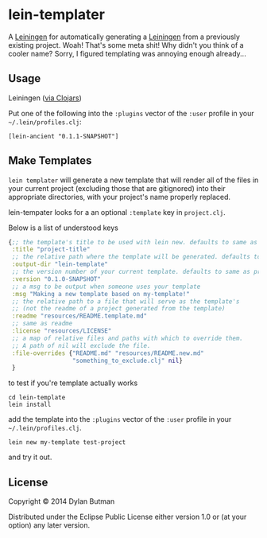 # lein-templater

A [Leiningen](https://github.com/technomancy/leiningen) for automatically generating a [Leiningen](https://github.com/technomancy/leiningen) from a previously existing project. Woah! That's some meta shit! Why didn't you think of a cooler name? Sorry, I figured templating was annoying enough already...

## Usage

Leiningen ([via Clojars](https://clojars.org/lein-templater))

Put one of the following into the ```:plugins``` vector of the ```:user``` profile in your ```~/.lein/profiles.clj```:

```
[lein-ancient "0.1.1-SNAPSHOT"]
```

## Make Templates

```lein templater``` will generate a new template that will render all of the files in your current project (excluding those that are gitignored) into their appropriate directories, with your project's name properly replaced.

lein-tempater looks for a an optional ```:template``` key in ```project.clj```.

Below is a list of understood keys

```clojure
{;; the template's title to be used with lein new. defaults to same as project
 :title "project-title"
 ;; the relative path where the template will be generated. defaults to lein-template
 :output-dir "lein-template"
 ;; the version number of your current template. defaults to same as project
 :version "0.1.0-SNAPSHOT"
 ;; a msg to be output when someone uses your template
 :msg "Making a new template based on my-template!"
 ;; the relative path to a file that will serve as the template's
 ;; (not the readme of a project generated from the template)
 :readme "resources/README.template.md"
 ;; same as readme
 :license "resources/LICENSE"
 ;; a map of relative files and paths with which to override them.
 ;; A path of nil will exclude the file.
 :file-overrides {"README.md" "resources/README.new.md"
                  "something_to_exclude.clj" nil}
 }
```

to test if you're template actually works

```shell
cd lein-template
lein install
```

add the template into the ```:plugins``` vector of the ```:user``` profile in your ```~/.lein/profiles.clj```.

```shell
lein new my-template test-project
```

and try it out.

## License

Copyright © 2014 Dylan Butman

Distributed under the Eclipse Public License either version 1.0 or (at
your option) any later version.
